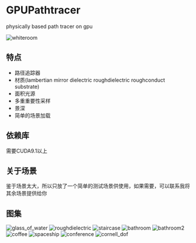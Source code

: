 GPUPathtracer
=============

physically based path tracer on gpu

![whiteroom](result/whiteroom.png)

特点
----

- 路径追踪器
- 材质(lambertian mirror dielectric roughdielectric roughconduct substrate)
- 面积光源
- 多重重要性采样
- 景深
- 简单的场景加载

依赖库
----
需要CUDA9.1以上

关于场景
------
鉴于场景太大，所以只放了一个简单的测试场景供使用，如果需要，可以联系我将其余场景提供给你

图集
---
![glass_of_water](result/glass_of_water.png) 
![roughdielectric](result/rough_ball.png)
![staircase](result/staircase.png)
![bathroom](result/bathroom.png)
![bathroom2](result/bathroom2.png)
![coffee](result/coffee.png)
![spaceship](result/spaceship.png)
![conference](result/conference.png)
![cornell_dof](result/cornell_dof.png)
